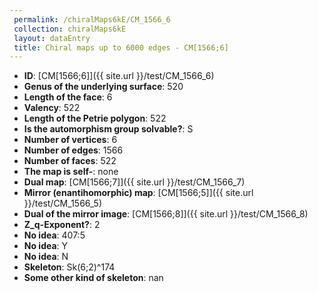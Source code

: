 ```yaml
--- 
 permalink: /chiralMaps6kE/CM_1566_6 
 collection: chiralMaps6kE
 layout: dataEntry
 title: Chiral maps up to 6000 edges - CM[1566;6]
---
```


- **ID**: [CM[1566;6]]({{ site.url }}/test/CM_1566_6)
- **Genus of the underlying surface**: 520
- **Length of the face**: 6
- **Valency**: 522
- **Length of the Petrie polygon**: 522
- **Is the automorphism group solvable?**: S
- **Number of vertices**: 6
- **Number of edges**: 1566
- **Number of faces**: 522
- **The map is self-**: none
- **Dual map**: [CM[1566;7]]({{ site.url }}/test/CM_1566_7)
- **Mirror (enantihomorphic) map**: [CM[1566;5]]({{ site.url }}/test/CM_1566_5)
- **Dual of the mirror image**: [CM[1566;8]]({{ site.url }}/test/CM_1566_8)
- **Z_q-Exponent?**: 2
- **No idea**:  407:5
- **No idea**: Y
- **No idea**: N
- **Skeleton**: Sk(6;2)^174
- **Some other kind of skeleton**: nan
